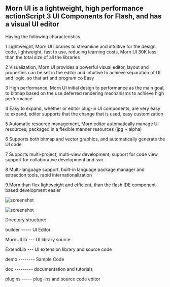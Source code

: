 ## Morn UI is a lightweight, high performance actionScript 3 UI Components for Flash, and has a visual UI editor

Having the following characteristics

1 Lightweight, Morn UI libraries to streamline and intuitive for the design, code, lightweight, fast to use, reducing learning costs, Morn UI 30K less than the total size of all the libraries

2 Visualization, Morn UI provides a powerful visual editor, layout and properties can be set in the editor and intuitive to achieve separation of UI and logic, so that art and program co Easy

3 High performance, Morn UI initial design to performance as the main goal, to bitmap based on the use deferred rendering mechanisms to achieve high performance

4 Easy to expand, whether or editor plug-in UI components, are very easy to expand, editor supports that the change that is used, easy customization

5 Automatic resource management, Morn editor automatically manage UI resources, packaged in a flexible manner resources (jpg + alpha)

6 Supports both bitmap and vector graphics, and automatically generate the UI code

7 Supports multi-project, multi-view development, support for code view, support for collaborative development and svn.

8 Multi-language support, built-in language package manager and extraction tools, rapid internationalization

9.Morn than flex lightweight and efficient, than the flash IDE component-based development easier

![screenshot](https://raw.github.com/yungzhu/morn/master/doc/help/images/main.jpg "screenshot")
	
![screenshot](https://raw.github.com/yungzhu/morn/master/doc/help/images/main1.jpg "screenshot")


	
Directory structure:

builder ----- UI Editor

MornUILib --- UI library source

ExtendLib --- UI extension library and source code

demo -------- Sample Code

doc --------- documentation and tutorials

plugins ----- plug-ins and source code editor
